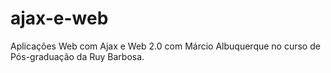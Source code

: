 ajax-e-web
==========

Aplicações Web com Ajax e Web 2.0 com Márcio Albuquerque no curso de Pós-graduação da Ruy Barbosa.